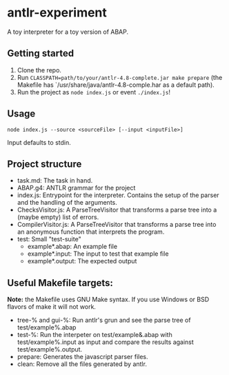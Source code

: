 # antlr-experiment

A toy interpreter for a toy version of ABAP.

## Getting started

1. Clone the repo.
2. Run `CLASSPATH=path/to/your/antlr-4.8-complete.jar make prepare` (the
   Makefile has `/usr/share/java/antlr-4.8-comple.har as a default path).
3. Run the project as `node index.js` or event `./index.js`!

## Usage

`node index.js --source <sourceFile> [--input <inputFile>]`

Input defaults to stdin.

## Project structure

* task.md: The task in hand.
* ABAP.g4: ANTLR grammar for the project
* index.js: Entrypoint for the interpreter. Contains the setup of the parser
  and the handling of the arguments.
* ChecksVisitor.js: A ParseTreeVisitor that transforms a parse tree into a
  (maybe empty) list of errors.
* CompilerVisitor.js: A ParseTreeVisitor that transforms a parse tree into an
  anonymous function that interprets the program.
* test: Small "test-suite"
  * example\*.abap: An example file
  * example\*.input: The input to test that example file
  * example\*.output: The expected output

## Useful Makefile targets:

**Note:** the Makefile uses GNU Make syntax. If you use Windows or BSD flavors
of make it will not work.

* tree-% and gui-%: Run antlr's grun and see the parse tree of test/example%.abap
* test-%: Run the interpeter on test/example&.abap with test/example%.input as
  input and compare the results against test/example%.output.
* prepare: Generates the javascript parser files.
* clean: Remove all the files generated by antlr.

